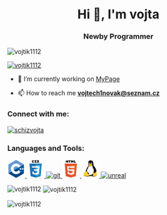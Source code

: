 <h1 align="center">Hi 👋, I'm vojta</h1>
<h3 align="center">Newby Programmer</h3>

<p align="left"> <img src="https://komarev.com/ghpvc/?username=vojtik1112&label=Profile%20views&color=0e75b6&style=flat" alt="vojtik1112" /> </p>

<p align="left"> <a href="https://github.com/ryo-ma/github-profile-trophy"><img src="https://github-profile-trophy.vercel.app/?username=vojtik1112" alt="vojtik1112" /></a> </p>

- 🔭 I’m currently working on [MyPage](https://github.com/Vojtik1112/MyPage)

- 📫 How to reach me **vojtech1novak@seznam.cz**

<h3 align="left">Connect with me:</h3>
<p align="left">
<a href="https://instagram.com/schizvojta" target="blank"><img align="center" src="https://raw.githubusercontent.com/rahuldkjain/github-profile-readme-generator/master/src/images/icons/Social/instagram.svg" alt="schizvojta" height="30" width="40" /></a>
</p>

<h3 align="left">Languages and Tools:</h3>
<p align="left"> <a href="https://www.w3schools.com/cpp/" target="_blank" rel="noreferrer"> <img src="https://raw.githubusercontent.com/devicons/devicon/master/icons/cplusplus/cplusplus-original.svg" alt="cplusplus" width="40" height="40"/> </a> <a href="https://www.w3schools.com/css/" target="_blank" rel="noreferrer"> <img src="https://raw.githubusercontent.com/devicons/devicon/master/icons/css3/css3-original-wordmark.svg" alt="css3" width="40" height="40"/> </a> <a href="https://git-scm.com/" target="_blank" rel="noreferrer"> <img src="https://www.vectorlogo.zone/logos/git-scm/git-scm-icon.svg" alt="git" width="40" height="40"/> </a> <a href="https://www.w3.org/html/" target="_blank" rel="noreferrer"> <img src="https://raw.githubusercontent.com/devicons/devicon/master/icons/html5/html5-original-wordmark.svg" alt="html5" width="40" height="40"/> </a> <a href="https://www.linux.org/" target="_blank" rel="noreferrer"> <img src="https://raw.githubusercontent.com/devicons/devicon/master/icons/linux/linux-original.svg" alt="linux" width="40" height="40"/> </a> <a href="https://unrealengine.com/" target="_blank" rel="noreferrer"> <img src="https://raw.githubusercontent.com/kenangundogan/fontisto/036b7eca71aab1bef8e6a0518f7329f13ed62f6b/icons/svg/brand/unreal-engine.svg" alt="unreal" width="40" height="40"/> </a> </p>

<p><img align="left" src="https://github-readme-stats.vercel.app/api/top-langs?username=vojtik1112&show_icons=true&locale=en&layout=compact" alt="vojtik1112" /></p>

<p>&nbsp;<img align="center" src="https://github-readme-stats.vercel.app/api?username=vojtik1112&show_icons=true&locale=en" alt="vojtik1112" /></p>

<p><img align="center" src="https://github-readme-streak-stats.herokuapp.com/?user=vojtik1112&" alt="vojtik1112" /></p>
